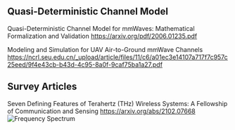 ## Quasi-Deterministic Channel Model

Quasi-Deterministic Channel Model for mmWaves: Mathematical Formalization and Validation https://arxiv.org/pdf/2006.01235.pdf

Modeling and Simulation for UAV Air-to-Ground mmWave Channels https://ncrl.seu.edu.cn/_upload/article/files/11/c6/a01ec3e14107a717f7c957c25eed/9f4e43cb-b43d-4c95-8a0f-9caf75ba1a27.pdf

## Survey Articles

Seven Defining Features of Terahertz (THz) Wireless Systems: A Fellowship of Communication and Sensing https://arxiv.org/abs/2102.07668
![Frequency Spectrum](/images/spectrum.jpg)
